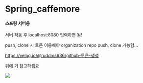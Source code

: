 # Spring_caffemore
#### 스프링 서버용

서버 작동 후 localhost:8080 입력하면 됨!

push, clone 시 토큰 이용해야 organization repo push, clone 가능함... 

https://velog.io/@ruddms936/github-토큰-생성

위에 거 참고하셈요 

<img src="https://user-images.githubusercontent.com/66946182/103851172-7035a580-50ec-11eb-8faa-f165f7462f73.png">

